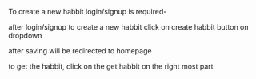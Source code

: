 To create a new habbit login/signup is required-


after login/signup to create a new habbit click on create habbit button on dropdown 

after saving will be redirected to homepage 

to get the habbit, click on the get habbit on the right most part
